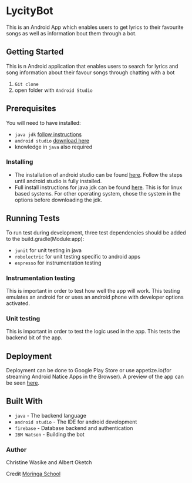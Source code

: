 # LycityBot
This is an Android App which enables users to get lyrics to their favourite songs as well as information bout them through a bot.

## Getting Started
This is n Android application that enables users to search for lyrics and song information about their favour songs through chatting with a bot

1. `Git clone`
2. open folder with `Android Studio`

## Prerequisites
You will need to have installed:

* `java jdk` [follow instructions](http://www.wikihow.com/Install-Oracle-Java-on-Ubuntu-Linux)
* `android studio` [download here](https://developer.android.com/studio/index.html)
* knowledge in `java` also required

### Installing
* The installation of android studio can be found [here](https://developer.android.com/studio/index.html). Follow the steps until android studio is fully installed.
* Full install instructions for java jdk can be found [here](http://www.wikihow.com/Install-Oracle-Java-on-Ubuntu-Linux). This is for linux based systems. For other operating system, chose the system in the options before downloading the jdk.

## Running Tests
To run test during development, three test dependencies should be added to the build.gradle(Module:app):
* `junit` for unit testing in java
* `robolectric` for unit testing specific to android apps
* `espresso` for instrumentation testing

### Instrumentation testing
This is important in order to test how well the app will work. This testing emulates an android for or uses an android phone with developer options activated.
### Unit testing
This is important in order to test the logic used in the app. This tests the backend bit of the app.

## Deployment
Deployment can be done to Google Play Store or use appetize.io(for streaming Android Natice Apps in the Browser).
A preview of the app can be seen [here](https://soontobeposted).

## Built With
* `java` - The backend language
* `android studio` - The IDE for android development
* `firebase` - Database backend and authentication
* `IBM Watson` - Building the bot


### Author
 Christine Wasike and Albert Oketch

Credit [Moringa School](http://moringaschool.com/)